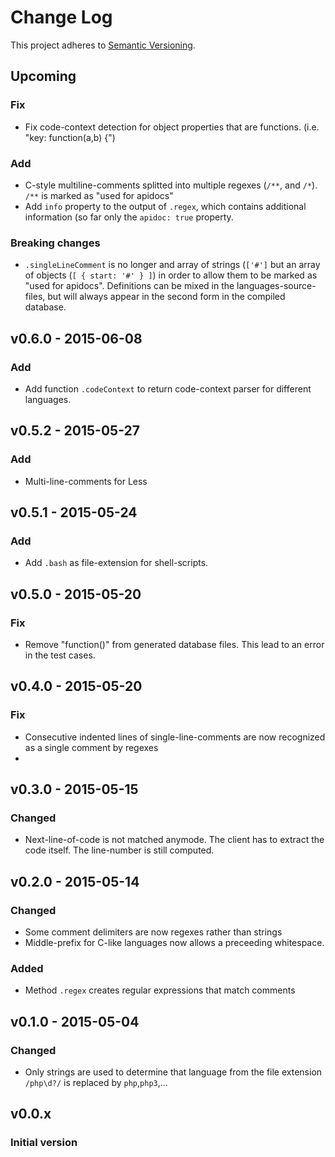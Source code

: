 # Change Log

This project adheres to [Semantic Versioning](http://semver.org/).

## Upcoming
### Fix
- Fix code-context detection for object properties that are functions.
  (i.e. "key: function(a,b) {")

### Add
- C-style multiline-comments splitted into multiple regexes (`/**`, and `/*`). 
  `/**` is marked as "used for apidocs"
- Add `info` property to the output of `.regex`, which contains additional information
  (so far only the `apidoc: true` property.
  
### Breaking changes

- `.singleLineComment` is no longer and array of strings (`['#']` but an array
  of objects (`[ { start: '#' } ]`) in order to allow them to be marked
  as "used for apidocs". Definitions can be mixed in the languages-source-files,
  but will always appear in the second form in the compiled database.

## v0.6.0 - 2015-06-08
### Add
- Add function `.codeContext` to return code-context parser for different languages.

## v0.5.2 - 2015-05-27
### Add
- Multi-line-comments for Less

## v0.5.1 - 2015-05-24
### Add
- Add `.bash` as file-extension for shell-scripts.

## v0.5.0 - 2015-05-20
### Fix
- Remove "function()" from generated database files. This lead to an error in the test cases.

## v0.4.0 - 2015-05-20
### Fix
- Consecutive indented lines of single-line-comments are now recognized 
  as a single comment by regexes
-

## v0.3.0 - 2015-05-15
### Changed
- Next-line-of-code is not matched anymode. The client has to extract the code itself.
  The line-number is still computed.


## v0.2.0 - 2015-05-14
### Changed
- Some comment delimiters are now regexes rather than strings
- Middle-prefix for C-like languages now allows a preceeding whitespace.

### Added
- Method `.regex` creates regular expressions that match comments

## v0.1.0 - 2015-05-04
### Changed
- Only strings are used to determine that language from the file extension
  `/php\d?/` is replaced by `php`,`php3`,...


## v0.0.x 
### Initial version
